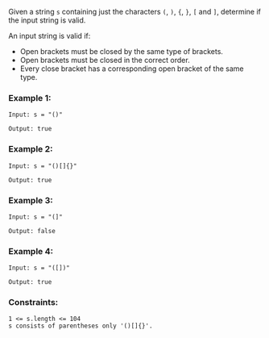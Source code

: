 Given a string `s` containing just the characters `(`, `)`, `{`, `}`, `[` and `]`, determine if the input string is valid.

An input string is valid if:

- Open brackets must be closed by the same type of brackets.
- Open brackets must be closed in the correct order.
- Every close bracket has a corresponding open bracket of the same type.
 

### Example 1:

```
Input: s = "()"

Output: true
```

### Example 2:

```
Input: s = "()[]{}"

Output: true
```

### Example 3:

```
Input: s = "(]"

Output: false
```

### Example 4:

```
Input: s = "([])"

Output: true
```
 

### Constraints:

```
1 <= s.length <= 104
s consists of parentheses only '()[]{}'.
```